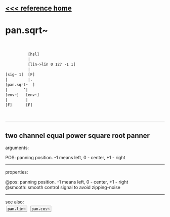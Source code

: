 [<<< reference home](ceammc_lib.md)
---

# pan.sqrt~

```


          [hsl]
          |
          [lin->lin 0 127 -1 1]
          |
[sig~ 1]  [F]
|         |.
[pan.sqrt~  ]
|       ^|
[env~]   [env~]
|        |
[F]      [F]

            
```
---
two channel equal power square root panner
---
arguments:

POS: panning position. -1 means
            left, 0 - center, +1 - right<br>

---
properties:

@pos: panning
            position. -1 means left, 0 - center, +1 - right<br>
@smooth: smooth control signal to avoid zipping-noise<br>

---
see also:<br>
[![pan.lin~](img/object_pan.lin~.png)](pan.lin~.md)
[![pan.cos~](img/object_pan.cos~.png)](pan.cos~.md)

